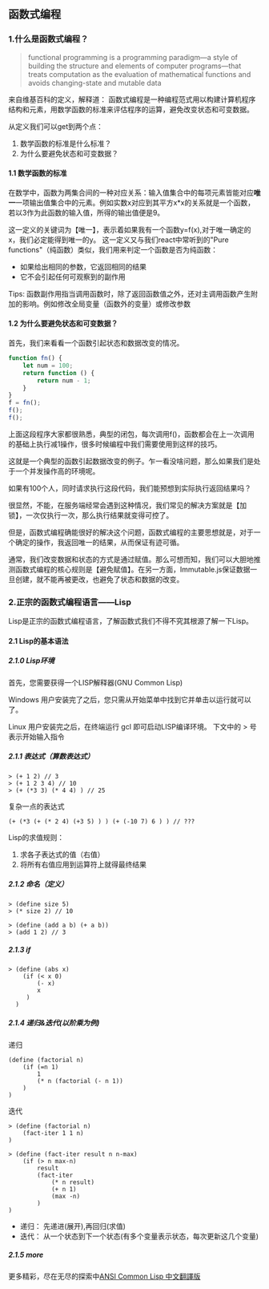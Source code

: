 ## 函数式编程

### 1.什么是函数式编程？
>functional programming is a programming paradigm—a style of building the structure and elements of computer programs—that treats computation as the evaluation of mathematical functions and avoids changing-state and mutable data

来自维基百科的定义，解释道：
函数式编程是一种编程范式用以构建计算机程序结构和元素，用数学函数的标准来评估程序的运算，避免改变状态和可变数据。

从定义我们可以get到两个点：
1. 数学函数的标准是什么标准？
2. 为什么要避免状态和可变数据？

#### 1.1 数学函数的标准
在数学中，函数为两集合间的一种对应关系：输入值集合中的每项元素皆能对应**唯一**一项输出值集合中的元素。例如实数x对应到其平方x*x的关系就是一个函数，若以3作为此函数的输入值，所得的输出值便是9。

这一定义的关键词为【唯一】，表示着如果我有一个函数y=f(x),对于唯一确定的x，我们必定能得到唯一的y。
这一定义又与我们react中常听到的"Pure functions"（纯函数）类似，我们用来判定一个函数是否为纯函数：
- 如果给出相同的参数，它返回相同的结果
- 它不会引起任何可观察到的副作用

Tips: 函数副作用指当调用函数时，除了返回函数值之外，还对主调用函数产生附加的影响。例如修改全局变量（函数外的变量）或修改参数

#### 1.2 为什么要避免状态和可变数据？
首先，我们来看看一个函数引起状态和数据改变的情况。
```javascript
function fn() {
    let num = 100;
    return function () {
        return num - 1;
    }
}
f = fn();
f();
f();
```
上面这段程序大家都很熟悉，典型的闭包，每次调用f()，函数都会在上一次调用的基础上执行减1操作，很多时候编程中我们需要使用到这样的技巧。

这就是一个典型的函数引起数据改变的例子。乍一看没啥问题，那么如果我们是处于一个并发操作高的环境呢。

如果有100个人，同时请求执行这段代码，我们能预想到实际执行返回结果吗？

很显然，不能，在服务端经常会遇到这种情况，我们常见的解决方案就是【加锁】，一次仅执行一次，那么执行结果就变得可控了。

但是，函数式编程确能很好的解决这个问题，函数式编程的主要思想就是，对于一个确定的操作，我返回唯一的结果，从而保证有迹可循。

通常，我们改变数据和状态的方式是通过赋值。那么可想而知，我们可以大胆地推测函数式编程的核心规则是【避免赋值】。在另一方面，Immutable.js保证数据一旦创建，就不能再被更改，也避免了状态和数据的改变。

### 2.正宗的函数式编程语言——Lisp
Lisp是正宗的函数式编程语言，了解函数式我们不得不究其根源了解一下Lisp。
#### 2.1 Lisp的基本语法
##### 2.1.0 Lisp环境
首先，您需要获得一个LISP解释器(GNU Common Lisp)

Windows 用户安装完了之后，您只需从开始菜单中找到它并单击以运行就可以了。

Linux 用户安装完之后，在终端运行 gcl 即可启动LISP编译环境。
下文中的 > 号表示开始输入指令
##### 2.1.1 表达式（算数表达式）
```
> (+ 1 2) // 3
> (+ 1 2 3 4) // 10
> (+ (*3 3) (* 4 4) ) // 25
```
复杂一点的表达式
```
(+ (*3 (+ (* 2 4) (+3 5) ) ) (+ (-10 7) 6 ) ) // ???
```
Lisp的求值规则：
1. 求各子表达式的值（右值）
2. 将所有右值应用到运算符上就得最终结果
##### 2.1.2 命名（定义）
```
> (define size 5)
> (* size 2) // 10
```
```
> (define (add a b) (+ a b))
> (add 1 2) // 3
```
##### 2.1.3 if
```
> (define (abs x)
    (if (< x 0)
        (- x)
        x
     )
  )
```
##### 2.1.4 递归&迭代(以阶乘为例)
递归
```
(define (factorial n)
    (if (=n 1)
        1
        (* n (factorial (- n 1))
    )
)
```
迭代
```
> (define (factorial n)
    (fact-iter 1 1 n)
) 

> (define (fact-iter result n n-max)
    (if (> n max-n)
        result
        (fact-iter 
            (* n result)
            (+ n 1)
            (max -n)
        )
)
```
- 递归： 先递进(展开),再回归(求值)
- 迭代： 从一个状态到下一个状态(有多个变量表示状态，每次更新这几个变量)

##### 2.1.5 more
更多精彩，尽在无尽的探索中[ANSI Common Lisp 中文翻譯版](https://acl.readthedocs.io/en/latest/index.html)



